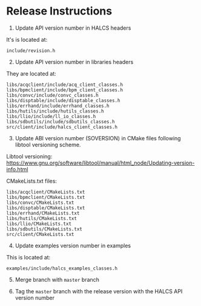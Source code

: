 # Release Instructions

1. Update API version number in HALCS headers

It's is located at:

`include/revision.h`

2. Update API version number in libraries headers

They are located at:

```
libs/acqclient/include/acq_client_classes.h
libs/bpmclient/include/bpm_client_classes.h
libs/convc/include/convc_classes.h
libs/disptable/include/disptable_classes.h
libs/errhand/include/errhand_classes.h
libs/hutils/include/hutils_classes.h
libs/llio/include/ll_io_classes.h
libs/sdbutils/include/sdbutils_classes.h
src/client/include/halcs_client_classes.h
```

3. Update ABI version number (SOVERSION) in CMake files following libtool versioning scheme.

Libtool versioning: https://www.gnu.org/software/libtool/manual/html_node/Updating-version-info.html

CMakeLists.txt files:

```
libs/acqclient/CMakeLists.txt
libs/bpmclient/CMakeLists.txt
libs/convc/CMakeLists.txt
libs/disptable/CMakeLists.txt
libs/errhand/CMakeLists.txt
libs/hutils/CMakeLists.txt
libs/llio/CMakeLists.txt
libs/sdbutils/CMakeLists.txt
src/client/CMakeLists.txt
```

4. Update examples version number in examples

This is located at:

```
examples/include/halcs_examples_classes.h
```

5. Merge branch with `master` branch

6. Tag the `master` branch with the release version with the HALCS API version number
